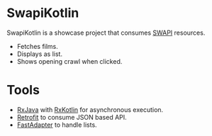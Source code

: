 # SwapiKotlin

SwapiKotlin is a showcase project that consumes [SWAPI](https://swapi.co/) resources.

  - Fetches films.
  - Displays as list.
  - Shows opening crawl when clicked.

# Tools

  - [RxJava](https://github.com/ReactiveX/RxJava) with [RxKotlin](https://github.com/ReactiveX/RxKotlin) for asynchronous execution.
  - [Retrofit](https://square.github.io/retrofit/) to consume JSON based API.
  - [FastAdapter](https://github.com/mikepenz/FastAdapter) to handle lists.
